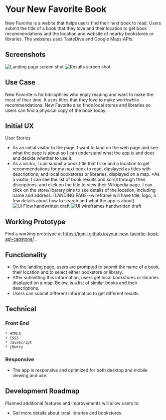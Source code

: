 # Your New Favorite Book

New Favorite is a webite that helps users find their next book to read. Users submit the title of a book that they love and their location to get book recommendations and the location and website of nearby bookstores or libraries. The websites uses TasteDive and Google Maps APIs.

## Screenshots
![Landing page screen shot](https://github.com/jgmil/my-next-book-api-capstone/blob/master/github-images/your-new-favorite-book-landing-page.png)
![Results screen shot](https://github.com/jgmil/my-next-book-api-capstone/blob/master/github-images/your-new-favorite-book-screenshot.png)

## Use Case
New Favorite is for bibliophiles who enjoy reading and want to make the most of their time. It uses titles that they love to make worthwhile recommendations. New Favorite also finds local stores and libraries so users can find a physical copy of the book today.

## Initial UX
User Stories

* As an initial visitor to the page, I want to land on the web page and see what the page is about so I can understand what the app is and does and decide whether to use it.
* As a visitor, I can submit a book title that I like and a location to get recommendations for my next book to read, dipslayed as titles with descriptions, and local bookstores or libraries, displayed on a map.
*As a visitor, I can see the list of book results and scroll through their discriptions, and click on the title to view their Wikipedia page. I can click on the store/libarary pins  to see details of the location, including name and address.
(LANDING PAGE--wireframe will have title, logo, a few details about how to search and what the app is about)
![UI Flow handwritten draft](https://github.com/jgmil/my-next-book-api-capstone/blob/master/github-images/new-favorite-user-flow.jpg)
![UI wireframes handwritten draft](https://github.com/jgmil/my-next-book-api-capstone/blob/master/github-images/new-favorite-wireframes.jpg)


## Working Prototype
Find a working prototype at https://jgmil.github.io/your-new-favorite-book-api-capstone/ .

## Functionality
* On the landing page, users are prompted to submit the name of a book, their location and to select either bookstore or library.
* After submitting this information, users get local bookstores or libraries displayed on a map. Below, is a list of similar books and their descriptions.
* Users can submit different information to get different results.

## Technical

### Front End

    * HTML5
    * CSS3
    * JavaScript
    * jQuery

### Responsive

* The app is responsive and optimized for both desktop and mobile viewing and use.


## Development Roadmap
Planned additional features and improvements will allow users to:
* Get more details about local libraries and bookstores.


